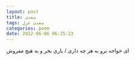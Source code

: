 ```yaml
---
layout: post
title: سعدی
tags: سعدی غزل
categories: poem
date: 2022-06-06 06:35:23
---
```


ای خواجه برو به هر چه داری / یاری بخر و به هیچ مفروش
